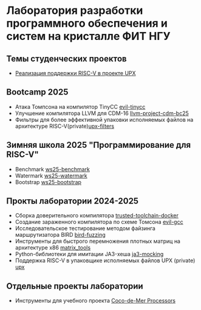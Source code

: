 # Лаборатория разработки программного обеспечения и систем на кристалле ФИТ НГУ

## Темы студенческих проектов
- [Реализация поддержки RISC-V в проекте UPX](https://github.com/ylab-nsu/.github/blob/main/projects/upx.md)

## Bootcamp 2025
- Атака Томпсона на компилятор TinyCC [evil-tinycc](https://github.com/ylab-nsu/evil-tinycc)
- Улучшение компилятора LLVM для CDM-16 [llvm-project-cdm-bc25](https://github.com/ylab-nsu/llvm-project-cdm-bc25)
- Фильтры для более эффективной упаковки исполняемых файлов на архитектуре RISC-V(private)[upx-filters](https://github.com/ylab-nsu/upx-filters)

## Зимняя школа 2025 "Программирование для RISC-V"

- Benchmark [ws25-benchmark](https://github.com/ylab-nsu/ws25-benchmark)
- Watermark [ws25-watermark](https://github.com/ylab-nsu/ws25-watermark)
- Bootstrap [ws25-bootstrap](https://github.com/ylab-nsu/ws25-bootstrap)

## Прокты лаборатории 2024-2025
- Сборка доверительного компилятора [trusted-toolchain-docker](https://github.com/ylab-nsu/trusted-toolchain-docker)
- Создание зараженного компилятора по схеме Томсона [evil-gcc](https://github.com/ylab-nsu/evil-gcc)
- Исследовательское тестирование методом файзинга маршрутизатора BIRD [bird-fuzzing](https://github.com/ylab-nsu/bird-fuzzing)
- Инструменты для быстрого перемножения плотных матриц на архитектуре x86 [matrix_tools](https://github.com/ylab-nsu/matrix_tools)
- Python-библиотеки для имитации JA3-хеша [ja3-mocking](https://github.com/ylab-nsu/ja3-mocking)
- Поддержка RISC-V в упаковщике исполняемых файлов UPX (private) [upx](https://github.com/ylab-nsu/upx)

## Отдельные проекты лаборатории 
- Инструменты для учебного проекта [Coco-de-Mer Processors](https://github.com/cdm-processors/)
